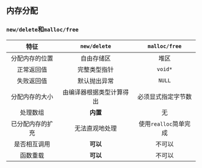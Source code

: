 ## 内存分配

### `new/delete`和`malloc/free`

| **特征** | **`new/delete`** | **`malloc/free`** |
| :---: | :---: | :---: |
| 分配内存的位置 | 自由存储区 | 堆区 |
| 正常返回值 | 完整类型指针 | `void*` |
| 失败返回值 | 默认抛出异常 | `NULL` |
| 分配内存的大小 | 由编译器根据类型计算得出 | 必须显式指定字节数 |
| 处理数组 | **内置** | 无 |
| 已分配内存的扩充 | 无法直观地处理 | 使用`realloc`简单完成 |
| 是否相互调用 | **可以** | 不可以 |
| 函数重载 | **可以** | 不可以 |
